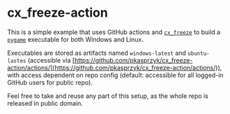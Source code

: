 # cx_freeze-action

This is a simple example that uses GitHub actions and [`cx_freeze`](https://pypi.org/project/cx-Freeze/) to build a [`pygame`](https://pypi.org/project/pygame/) executable for both Windows and Linux.

Executables are stored as artifacts named `windows-latest` and `ubuntu-lastes` (accessible via [https://github.com/pkasprzyk/cx_freeze-action/actions/](https://github.com/pkasprzyk/cx_freeze-action/actions/)), with access dependent on repo config (default: accessible for all logged-in GitHub users for public repo).

Feel free to take and reuse any part of this setup, as the whole repo is released in public domain.
